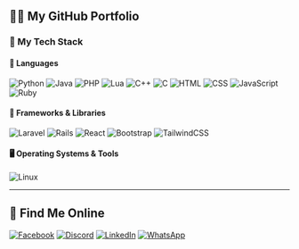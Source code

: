 ## 🧑‍💻 My GitHub Portfolio

### 🚀 My Tech Stack

#### 📝 **Languages**
![Python](https://img.shields.io/badge/Python-3776AB?style=for-the-badge&logo=python&logoColor=white) ![Java](https://img.shields.io/badge/Java-007396?style=for-the-badge&logo=java&logoColor=white) ![PHP](https://img.shields.io/badge/PHP-777BB4?style=for-the-badge&logo=php&logoColor=white) ![Lua](https://img.shields.io/badge/Lua-2C2D72?style=for-the-badge&logo=lua&logoColor=white) ![C++](https://img.shields.io/badge/C++-00599C?style=for-the-badge&logo=cplusplus&logoColor=white) ![C](https://img.shields.io/badge/C-A8B9CC?style=for-the-badge&logo=c&logoColor=white) ![HTML](https://img.shields.io/badge/HTML5-E34F26?style=for-the-badge&logo=html5&logoColor=white) ![CSS](https://img.shields.io/badge/CSS3-1572B6?style=for-the-badge&logo=css3&logoColor=white) ![JavaScript](https://img.shields.io/badge/JavaScript-F7DF1E?style=for-the-badge&logo=javascript&logoColor=black) ![Ruby](https://img.shields.io/badge/Ruby-CC342D?style=for-the-badge&logo=ruby&logoColor=white)

#### 🧰 **Frameworks & Libraries**
![Laravel](https://img.shields.io/badge/Laravel-FF2D20?style=for-the-badge&logo=laravel&logoColor=white) ![Rails](https://img.shields.io/badge/Rails-CC0000?style=for-the-badge&logo=rubyonrails&logoColor=white) ![React](https://img.shields.io/badge/React-20232A?style=for-the-badge&logo=react&logoColor=61DAFB) ![Bootstrap](https://img.shields.io/badge/Bootstrap-7952B3?style=for-the-badge&logo=bootstrap&logoColor=white) ![TailwindCSS](https://img.shields.io/badge/TailwindCSS-06B6D4?style=for-the-badge&logo=tailwindcss&logoColor=white)

#### 🖥️ **Operating Systems & Tools**
![Linux](https://img.shields.io/badge/Linux-FCC624?style=for-the-badge&logo=linux&logoColor=black)

---

## 🔗 Find Me Online

[![Facebook](https://img.shields.io/badge/Facebook-1877F2?style=for-the-badge&logo=facebook&logoColor=white)](https://www.facebook.com/karlcamp.campos/)
[![Discord](https://img.shields.io/badge/Discord-5865F2?style=for-the-badge&logo=discord&logoColor=white)](https://discord.gg/RBhvJFw2)
[![LinkedIn](https://img.shields.io/badge/LinkedIn-0A66C2?style=for-the-badge&logo=linkedin&logoColor=white)](https://www.linkedin.com/in/karl-louise-campos-492436192/)
[![WhatsApp](https://img.shields.io/badge/WhatsApp-25D366?style=for-the-badge&logo=whatsapp&logoColor=white)](https://wa.me/639765555519)
